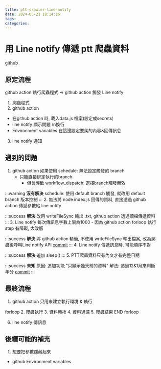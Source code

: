 ```yaml
---
title: ptt-crawler-line-notify
date: 2024-05-21 18:14:16
tags:
categories:  
---
```

# 用 Line notify 傳遞 ptt 爬蟲資料

[github](https://github.com/superTO/ptt-crawler-schedule)

## 原定流程

github action 執行爬蟲程式 => github action 觸發 Line notify

1. 爬蟲程式
2. github action
- 在github action 時, 載入data.js 檔案(設定成secrets)
- line notify 顯示問題 \n換行
- Environment variables 在這邊設定要爬的內容&回傳訊息
3. line notify 通知

## 遇到的問題

1. github action 如果使用 schedule: 無法設定觸發的 branch
    - 只能直接綁定執行的branch
        - 但會導致 workflow_dispatch: 選擇branch觸發無效

:::warning
**沒有解決**
schedule: 使用 default branch 觸發, 就改用 default branch 版本控制
:::
2. 無法將 node index.js 回傳的資料, 直接透過 github action 傳遞參數給 line notify

:::success
**解決**
改用 writeFileSync 輸出 .txt, github action 透過讀檔傳遞資料
:::
3. Line notify 每次傳訊息字數上限為1000
    - 因為 github action forloop 執行 step 有障礙, 大改版

:::success
**解決**
將 github action 精簡, 不使用 writeFileSync 輸出檔案, 改為爬蟲後呼叫Line notify API
[commit](https://github.com/superTO/ptt-crawler-schedule/commit/77f2cee9b9542ea2cf1d2061367be4fb81c9a557)
:::
4. Line notify 傳遞訊息時, 可能順序不對

:::success
**解決**
追加 sleep()
:::
5. PTT爬蟲資料只有內文才有完整日期

:::success
**未知**
原因: 追加功能 "只顯示幾天前的資料"
解法: 透過12&1月來判斷年分
[commit](https://github.com/superTO/ptt-crawler-schedule/commit/96789b16304d11979e6feff4bf4b2cdc308dcee8)
:::

## 最終流程

1. github action 只用來建立執行環境 & 執行

forloop
2. 爬蟲執行
3. 資料轉換
4. 資料過濾
5. 爬蟲結束
END forloop 

6. line notify 傳訊息

## 後續可能的補充

1. 想要把參數隱藏起來
- github Environment variables
